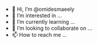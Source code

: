 - 👋 Hi, I’m @omidesmaeely
- 👀 I’m interested in ...
- 🌱 I’m currently learning ...
- 💞️ I’m looking to collaborate on ...
- 📫 How to reach me ...

<!---
omidesmaeely/omidesmaeely is a ✨ special ✨ repository because its `README.md` (this file) appears on your GitHub profile.
You can click the Preview link to take a look at your changes.
--->
